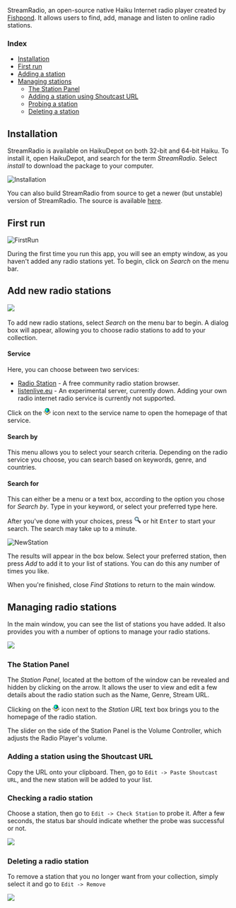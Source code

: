 StreamRadio, an open-source native Haiku Internet radio player created by [Fishpond](https://github.com/fishpond-haiku/Haiku-Radio). It allows users to find, add, manage and listen to online radio stations.

### Index
*	[Installation](#part_install)
*	[First run](#part_first_run)
*	[Adding a station](#part_add_station)
*	[Managing stations](#part_manage)
	*	[The Station Panel](#manage_panel)
	*	[Adding a station using Shoutcast URL](#manage_add)
	*	[Probing a station](#manage_check)
	*	[Deleting a station](#manage_delete)

## Installation <a name = "part_install"></a>
StreamRadio is available on HaikuDepot on both 32-bit and 64-bit Haiku. To install it, open HaikuDepot, and search for the term *StreamRadio*. Select *install* to download the package to your computer.

![Installation](/screenshots/00_Installation.png)

You can also build StreamRadio from source to get a newer (but unstable) version of 
StreamRadio. The source is available [here](https://github.com/HaikuArchives/Haiku-Radio).

## First run <a name = "part_first_run"></a>

![FirstRun](/screenshots/01_First_run_GUI.png)

During the first time you run this app, you will see an empty window, as you haven't added any radio stations yet. To begin, click on *Search* on the menu bar.

## Add new radio stations <a name = "part_add_station"></a>

![](/screenshots/02_Add_New_Stations_2.png)

To add new radio stations, select *Search* on the menu bar to begin. A dialog box will appear, allowing you to choose radio stations to add to your collection.

#### Service
Here, you can choose between two services:
- [Radio Station](http://www.radio-browser.info) - A free community radio station browser.
- [listenlive.eu](http://www.listenlive.eu/) - An experimental server, currently down.
Adding your own radio internet radio service is currently not supported.

Click on the ![Web](bnWeb.png) icon next to the service name to open the homepage of that service.

#### Search by
This menu allows you to select your search criteria. Depending on the radio service you choose, you can search based on keywords, genre, and countries.

#### Search for
This can either be a menu or a text box, according to the option you chose for *Search by*. Type in your keyword, or select your preferred type here.

After you've done with your choices, press ![SearchIcon](bnSearch.png) or hit <kbd>Enter</kbd> to start your search. The search may take up to a minute.

![NewStation](/screenshots/03_Add_New_Stations_2.png)

The results will appear in the box below. Select your preferred station, then press *Add* to add it to your list of stations. You can do this any number of times you like.

When you're finished, close *Find Stations* to return to the main window.

## Managing radio stations <a name = "part_manage"></a>

In the main window, you can see the list of stations you have added. It also provides you with a number of options to manage your radio stations.

![](/screenshots/04_Station_Info.png)

### The Station Panel <a name = "manage_panel"></a>
The *Station Panel*, located at the bottom of the window can be revealed and hidden by clicking on the arrow. It allows the user to view and edit a few details about the radio station such as the Name, Genre, Stream URL.

Clicking on the ![Web](bnWeb.png) icon next to the *Station URL* text box brings you to the homepage of the radio station.

The slider on the side of the Station Panel is the Volume Controller, which adjusts the Radio Player's volume.

### Adding a station using the Shoutcast URL <a name = "manage_add"></a>

Copy the URL onto your clipboard. Then, go to `Edit -> Paste Shoutcast URL`, and the new station will be added to your list.

### Checking a radio station <a name = "manage_check"></a>

Choose a station, then go to `Edit -> Check Station` to probe it. After a few seconds, the status bar should indicate whether the probe was successful or not.

![](/screenshots/05_Probing_Station.png)

### Deleting a radio station <a name = "manage_delete"></a>

To remove a station that you no longer want from your collection, simply select it and go to `Edit -> Remove`

![](/screenshots/06_Remove_Station.png)